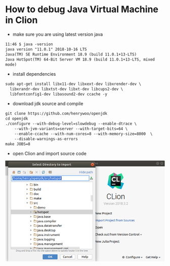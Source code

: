 
# How to debug Java Virtual Machine in Clion

- make sure you are using latest version java

```
11:46 $ java -version
java version "11.0.1" 2018-10-16 LTS
Java(TM) SE Runtime Environment 18.9 (build 11.0.1+13-LTS)
Java HotSpot(TM) 64-Bit Server VM 18.9 (build 11.0.1+13-LTS, mixed mode)
```

- install dependencies

```
sudo apt-get install libx11-dev libxext-dev libxrender-dev \
  libxrandr-dev libxtst-dev libxt-dev libcups2-dev \
  libfontconfig1-dev libasound2-dev ccache -y
```

- download jdk source and compile

```
git clone https://github.com/henrywoo/openjdk
cd openjdk
./configure --with-debug-level=slowdebug --enable-dtrace \
    --with-jvm-variants=server --with-target-bits=64 \
    --enable-ccache --with-num-cores=8 --with-memory-size=8000  \
    --disable-warnings-as-errors
make JOBS=8
```

- open Clion and import source code

![](img/1.png)


